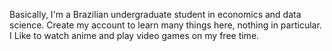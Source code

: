 Basically, I'm a Brazilian undergraduate student in economics and data science.
Create my account to learn many things here, nothing in particular.
I Like to watch anime and play video games on my free time.
